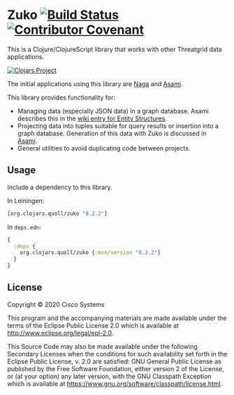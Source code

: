 # Zuko [![Build Status](https://travis-ci.org/threatgrid/zuko.svg?branch=main)](https://travis-ci.org/threatgrid/zuko) [![Contributor Covenant](https://img.shields.io/badge/Contributor%20Covenant-v2.0%20adopted-ff69b4.svg)](CODE_OF_CONDUCT.md)

This is a Clojure/ClojureScript library that works with other Threatgrid data applications.

[![Clojars Project](http://clojars.org/org.clojars.quoll/zuko/latest-version.svg)](http://clojars.org/org.clojars.quoll/zuko)

The initial applications using this library are
[Naga](https://github.com/threatgrid/naga) and [Asami](https://github.com/threatgrid/asami).

This library provides functionality for:
- Managing data (especially JSON data) in a graph database. Asami describes this in the [wiki entry for Entity Structures](https://github.com/threatgrid/asami/wiki/Entity-Structure).
- Projecting data into tuples suitable for query results or insertion into a graph database. Generation of this data with Zuko is discussed in [Asami](https://github.com/threatgrid/asami/wiki/Entity-Structure).
- General utilities to avoid duplicating code between projects.

## Usage

Include a dependency to this library.

In Leiningen:

```clojure
[org.clojars.quoll/zuko "0.2.2"]
```

In `deps.edn`:

```clojure
{
  :deps {
    org.clojars.quoll/zuko {:mvn/version "0.2.2"}
  }
}
```


## License

Copyright © 2020 Cisco Systems

This program and the accompanying materials are made available under the
terms of the Eclipse Public License 2.0 which is available at
http://www.eclipse.org/legal/epl-2.0.

This Source Code may also be made available under the following Secondary
Licenses when the conditions for such availability set forth in the Eclipse
Public License, v. 2.0 are satisfied: GNU General Public License as published by
the Free Software Foundation, either version 2 of the License, or (at your
option) any later version, with the GNU Classpath Exception which is available
at https://www.gnu.org/software/classpath/license.html.
